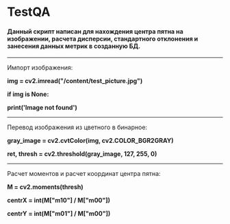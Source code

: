 # TestQA
#### Данный скрипт написан для нахождения центра пятна на изображении, расчета дисперсии, стандартного отклонения и занесения данных метрик в созданную БД.
---
Импорт изображения:

**img = cv2.imread("/content/test_picture.jpg")**

**if img is None:**

**print('Image not found')**

---
Перевод изображения из цветного в бинарное:

**gray_image = cv2.cvtColor(img, cv2.COLOR_BGR2GRAY)**

**ret, thresh = cv2.threshold(gray_image, 127, 255, 0)**

---
Расчет моментов и расчет координат центра пятна:

**M = cv2.moments(thresh)**

**centrX = int(M["m10"] / M["m00"])**	

**centrY = int(M["m01"] / M["m00"])**

